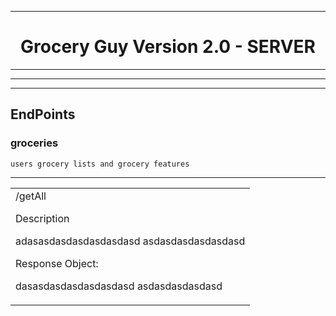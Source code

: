 
----

<h1 align="center"> Grocery Guy Version 2.0 - SERVER </h1>

----
----
----

## EndPoints


### groceries

```
users grocery lists and grocery features
```

----

 
<table><tr><td>
 /getAll
 
 Description

adasasdasdasdasdasdasd
asdasdasdasdasdasd

 Response Object:

dasasdasdasdasdasdasd
asdasdasdasdasd
</td></tr></table>
